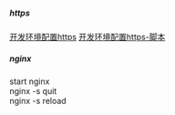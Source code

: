 ##### https 
[开发环境配置https](https://www.copylian.com/technology/438.html)
[开发环境配置https-脚本](https://github.com/dakshshah96/local-cert-generator/)

##### nginx
start nginx  
nginx -s quit   
nginx -s reload   
